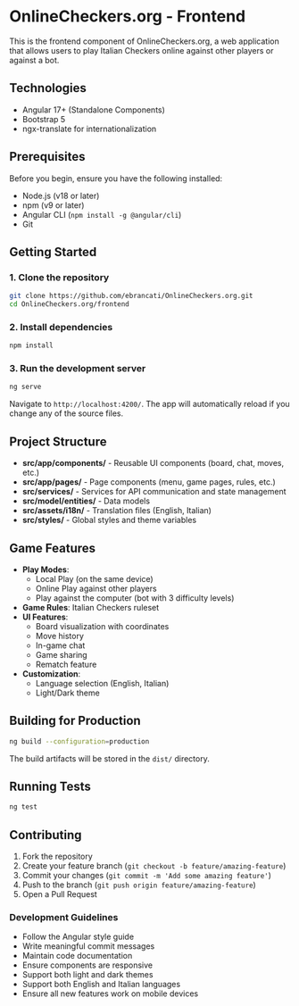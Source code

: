 # OnlineCheckers.org - Frontend

This is the frontend component of OnlineCheckers.org, a web application that allows users to play Italian Checkers online against other players or against a bot.

## Technologies

- Angular 17+ (Standalone Components)
- Bootstrap 5
- ngx-translate for internationalization

## Prerequisites

Before you begin, ensure you have the following installed:

- Node.js (v18 or later)
- npm (v9 or later)
- Angular CLI (`npm install -g @angular/cli`)
- Git

## Getting Started

### 1. Clone the repository

```bash
git clone https://github.com/ebrancati/OnlineCheckers.org.git
cd OnlineCheckers.org/frontend
```

### 2. Install dependencies

```bash
npm install
```

### 3. Run the development server

```bash
ng serve
```

Navigate to `http://localhost:4200/`. The app will automatically reload if you change any of the source files.

## Project Structure

- **src/app/components/** - Reusable UI components (board, chat, moves, etc.)
- **src/app/pages/** - Page components (menu, game pages, rules, etc.)
- **src/services/** - Services for API communication and state management
- **src/model/entities/** - Data models
- **src/assets/i18n/** - Translation files (English, Italian)
- **src/styles/** - Global styles and theme variables

## Game Features

- **Play Modes**:
  - Local Play (on the same device)
  - Online Play against other players
  - Play against the computer (bot with 3 difficulty levels)
- **Game Rules**: Italian Checkers ruleset
- **UI Features**:
  - Board visualization with coordinates
  - Move history
  - In-game chat
  - Game sharing
  - Rematch feature
- **Customization**:
  - Language selection (English, Italian)
  - Light/Dark theme

## Building for Production

```bash
ng build --configuration=production
```

The build artifacts will be stored in the `dist/` directory.

## Running Tests

```bash
ng test
```

## Contributing

1. Fork the repository
2. Create your feature branch (`git checkout -b feature/amazing-feature`)
3. Commit your changes (`git commit -m 'Add some amazing feature'`)
4. Push to the branch (`git push origin feature/amazing-feature`)
5. Open a Pull Request

### Development Guidelines

- Follow the Angular style guide
- Write meaningful commit messages
- Maintain code documentation
- Ensure components are responsive
- Support both light and dark themes
- Support both English and Italian languages
- Ensure all new features work on mobile devices